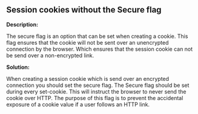 
Session cookies without the Secure flag
-------

**Description:**

The secure flag is an option that can be set when creating a cookie. 
This flag ensures that the cookie will not be sent over an unencrypted 
connection by the browser. 
Which ensures that the session cookie can not be send over a non-encrypted link.


**Solution:**

When creating a session cookie which is send over an encrypted connection 
you should set the secure flag. The Secure flag should be set during every set-cookie. 
This will instruct the browser to never send the cookie over HTTP. 
The purpose of this flag is to prevent the accidental exposure of a cookie value if a user
follows an HTTP link. 
